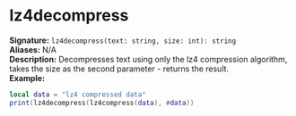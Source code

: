 # lz4decompress
**Signature:** `lz4decompress(text: string, size: int): string` <br>
**Aliases:** N/A <br>
**Description:** Decompresses text using only the lz4 compression algorithm, takes the size as the second parameter - returns the result. <br>
**Example:**
```lua
local data = "lz4 compressed data"
print(lz4decompress(lz4compress(data), #data))
```

